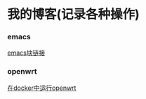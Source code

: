 # 我的博客(记录各种操作)

### emacs

[emacs块链接](https://github.com/fanhuadesenlinnn/blog2/issues/1)

### openwrt
[在docker中运行openwrt](https://github.com/lisaac/blog/issues/4)
